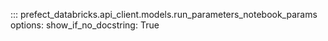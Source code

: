 ::: prefect_databricks.api_client.models.run_parameters_notebook_params
    options:
      show_if_no_docstring: True